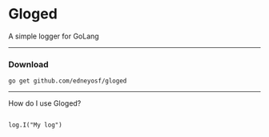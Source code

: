 # Gloged

A simple logger for GoLang

---

### Download

```
go get github.com/edneyosf/gloged
```

---

How do I use Gloged?

```

log.I("My log")

```

